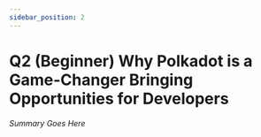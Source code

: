```yaml
---
sidebar_position: 2
---
```


# Q2 (Beginner) Why Polkadot is a Game-Changer Bringing Opportunities for Developers

_Summary Goes Here_
